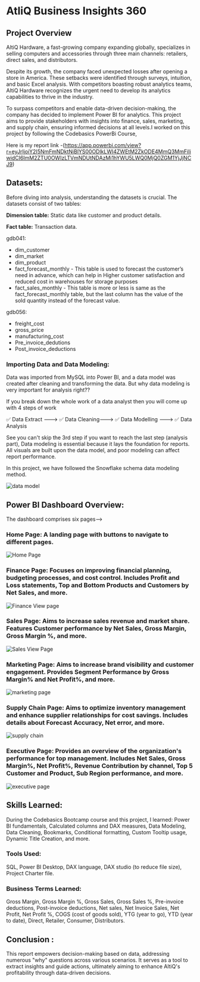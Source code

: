 # AtliQ Business Insights 360

## Project Overview

AltiQ Hardware, a fast-growing company expanding globally, specializes in selling computers and accessories through three main channels: retailers, direct sales, and distributors.

Despite its growth, the company faced unexpected losses after opening a store in America. These setbacks were identified through surveys, intuition, and basic Excel analysis. With competitors boasting robust analytics teams, AltiQ Hardware recognizes the urgent need to develop its analytics capabilities to thrive in the industry.

To surpass competitors and enable data-driven decision-making, the company has decided to implement Power BI for analytics. This project aims to provide stakeholders with insights into finance, sales, marketing,
 and supply chain, ensuring informed decisions at all levels.I worked on this project by following the Codebasics PowerBi Course, 

Here is my report link -(https://app.powerbi.com/view?r=eyJrIjoiY2I5NmFmNDktNjBlYS00ODlkLWI4ZWEtM2ZkODE4MmQ3MmFiIiwidCI6ImM2ZTU0OWIzLTVmNDUtNDAzMi1hYWU5LWQ0MjQ0ZGM1YjJjNCJ9)


## Datasets:

Before diving into analysis, understanding the datasets is crucial. The datasets consist of two tables:

**Dimension table:** Static data like customer and product details.

**Fact table:** Transaction data.

gdb041:
* dim_customer
* dim_market
* dim_product
* fact_forecast_monthly - This table is used to forecast the customer’s need in advance, which can help in Higher customer satisfaction and reduced cost in warehouses for storage purposes
* fact_sales_monthly - This table is more or less is same as the fact_forecast_monthly table, but the last column has the value of the sold quantity instead of the forecast value.

gdb056:
* freight_cost
* gross_price
* manufacturing_cost
* Pre_invoice_dedutions
* Post_invoice_deductions


### Importing Data and Data Modeling:

Data was imported from MySQL into Power BI, and a data model was created after cleaning and transforming the data. But why data modeling is very important for analysis right??

If you break down the whole work of a data analyst then you will come up with 4 steps of work 

✅ Data Extract ---> ✅ Data Cleaning---> ✅ Data Modelling ---> ✅ Data Analysis

See you can't skip the 3rd step if you want to reach the last step (analysis part), 
Data modeling is essential because it lays the foundation for reports. All visuals are built upon the data model, and poor modeling can affect report performance.

In this project, we have followed the Snowflake schema data modeling method. 


![data model](https://github.com/Akashsingh1916/Business-Insights-360/assets/146354971/2285afcc-e8f4-4b94-abae-ea1d89e6cba9)


## Power BI Dashboard Overview:

The dashboard comprises six pages-->

### Home Page: A landing page with buttons to navigate to different pages.

![Home Page](https://github.com/user-attachments/assets/7155481f-73f5-4793-ac29-d4b7fab79fd4)


### Finance Page: Focuses on improving financial planning, budgeting processes, and cost control. Includes Profit and Loss statements, Top and Bottom Products and Customers by Net Sales, and more.

![Finance View page](https://github.com/user-attachments/assets/caef4b6f-4652-46b3-88ed-b2aa2fc5027f)


### Sales Page: Aims to increase sales revenue and market share. Features Customer performance by Net Sales, Gross Margin, Gross Margin %, and more.

![Sales View Page](https://github.com/user-attachments/assets/8f5a4adc-33b3-4610-87b1-834fc9cd11e7)



### Marketing Page: Aims to increase brand visibility and customer engagement. Provides Segment Performance by Gross Margin% and Net Profit%, and more.

![marketing page](https://github.com/Akashsingh1916/Business-Insights-360/assets/146354971/822ac56d-6d9d-494e-88fd-e81ec23df0a2)


### Supply Chain Page: Aims to optimize inventory management and enhance supplier relationships for cost savings. Includes details about Forecast Accuracy, Net error, and more.

![supply chain](https://github.com/Akashsingh1916/Business-Insights-360/assets/146354971/2ac6c4f5-2b34-45f4-94fe-a0cea0b3627c)


### Executive Page: Provides an overview of the organization's performance for top management. Includes Net Sales, Gross Margin%, Net Profit%, Revenue Contribution by channel, Top 5 Customer and Product, Sub Region performance, and more.

![executive page](https://github.com/Akashsingh1916/Business-Insights-360/assets/146354971/cff56379-243d-4e2e-96e5-e21e1624de3f)


## Skills Learned:

During the Codebasics Bootcamp course and this project, I learned:
Power BI fundamentals,
Calculated columns and DAX measures,
Data Modeling, Data Cleaning, Bookmarks, Conditional formatting,
Custom Tooltip usage, Dynamic Title Creation, and more.

### Tools Used:

SQL, Power BI Desktop, DAX language, DAX studio (to reduce file size), Project Charter file.

### Business Terms Learned:

Gross Margin, Gross Margin %, Gross Sales, Gross Sales %, Pre-invoice deductions, Post-invoice deductions, Net sales, Net Invoice Sales, Net Profit, Net Profit %, COGS (cost of goods sold), YTG (year to go), YTD (year to date), Direct, Retailer, Consumer, Distributors.

## Conclusion :

This report empowers decision-making based on data, addressing numerous "why" questions across various scenarios. It serves as a tool to extract insights and guide actions, ultimately aiming to enhance AltiQ's profitability through data-driven decisions.
